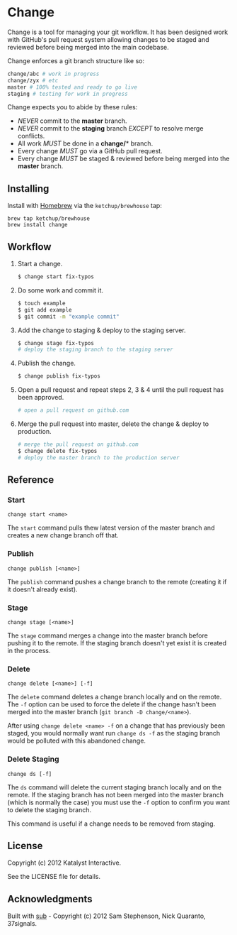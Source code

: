 Change
======

Change is a tool for managing your git workflow. It has been designed work with GitHub's pull request system allowing changes to be staged and reviewed before being merged into the main codebase.

Change enforces a git branch structure like so:

```bash
change/abc # work in progress
change/zyx # etc
master # 100% tested and ready to go live
staging # testing for work in progress
```

Change expects you to abide by these rules:

- _NEVER_ commit to the **master** branch.
- _NEVER_ commit to the **staging** branch _EXCEPT_ to resolve merge conflicts.
- All work _MUST_ be done in a **change/*** branch.
- Every change _MUST_ go via a GitHub pull request.
- Every change _MUST_ be staged & reviewed before being merged into the **master** branch.

Installing
----------

Install with [Homebrew](http://mxcl.github.com/homebrew/) via the `ketchup/brewhouse` tap:

```
brew tap ketchup/brewhouse
brew install change
```

Workflow
--------

1.  Start a change.

    ```bash
    $ change start fix-typos
    ```

2.  Do some work and commit it.

    ```bash
    $ touch example
    $ git add example
    $ git commit -m "example commit"
    ```

3.  Add the change to staging & deploy to the staging server.

    ```bash
    $ change stage fix-typos
    # deploy the staging branch to the staging server
    ```

4.  Publish the change.

    ```bash
    $ change publish fix-typos
    ```

5.  Open a pull request and repeat steps 2, 3 & 4 until the pull request has been approved.

    ```bash
    # open a pull request on github.com
    ```

6.  Merge the pull request into master, delete the change & deploy to production.

    ```bash
    # merge the pull request on github.com
    $ change delete fix-typos
    # deploy the master branch to the production server
    ```

Reference
---------

### Start

```text
change start <name>
```

The `start` command pulls thew latest version of the master branch and creates a new change branch off that.

### Publish

```text
change publish [<name>]
```

The `publish` command pushes a change branch to the remote (creating it if it doesn't already exist).

### Stage

```text
change stage [<name>]
```

The `stage` command merges a change into the master branch before pushing it to the remote. If the staging branch doesn't yet exist it is created in the process.

### Delete

```text
change delete [<name>] [-f]
```

The `delete` command deletes a change branch locally and on the remote. The `-f` option can be used to force the delete if the change hasn't been merged into the master branch (`git branch -D change/<name>`).

After using `change delete <name> -f` on a change that has previously been staged, you would normally want run `change ds -f` as the staging branch would be polluted with this abandoned change.

### Delete Staging

```text
change ds [-f]
```

The `ds` command will delete the current staging branch locally and on the remote. If the staging branch has not been merged into the master branch (which is normally the case) you must use the `-f` option to confirm you want to delete the staging branch.

This command is useful if a change needs to be removed from staging.

License
-------

Copyright (c) 2012 Katalyst Interactive.

See the LICENSE file for details.

Acknowledgments
---------------

Built with [sub](http://github.com/37signals/sub) - Copyright (c) 2012 Sam Stephenson, Nick Quaranto, 37signals.
